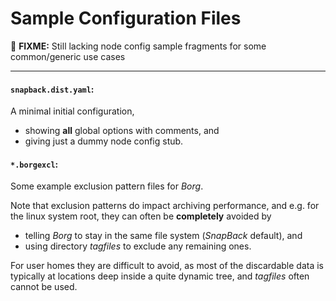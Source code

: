 # Sample Configuration Files

🚧 **FIXME:** Still lacking node config sample fragments for some common/generic use cases

---

#### `snapback.dist.yaml`:
A minimal initial configuration,
- showing **all** global options with comments, and
- giving just a dummy node config stub.


#### `*.borgexcl`:

Some example exclusion pattern files for *Borg*.

Note that exclusion patterns do impact archiving performance, and e.g. for the linux system root, they can often be **completely** avoided by
- telling *Borg* to stay in the same file system (*SnapBack* default), and
- using directory *tagfiles* to exclude any remaining ones.

For user homes they are difficult to avoid, as most of the discardable data is typically at locations deep inside a quite dynamic tree, and
*tagfiles* often cannot be used.
